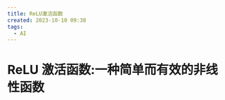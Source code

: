```yaml
---
title: ReLU激活函数
created: 2023-10-10 09:38
tags:
  - AI
---
```


<!-- markdownlint-disable MD025 -->

# ReLU 激活函数:一种简单而有效的非线性函数
